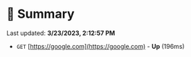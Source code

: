 # 📖 Summary
Last updated: **3/23/2023, 2:12:57 PM**

- `GET` [https://google.com](https://google.com) - **Up** (196ms)
